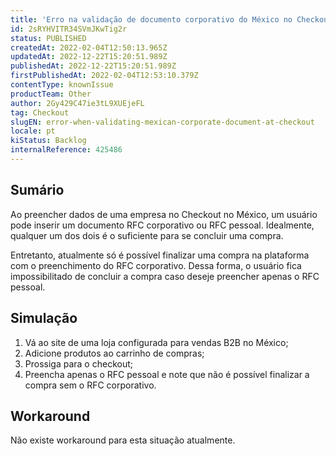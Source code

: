 ```yaml
---
title: 'Erro na validação de documento corporativo do México no Checkout'
id: 2sRYHVITR34SVmJKwTig2r
status: PUBLISHED
createdAt: 2022-02-04T12:50:13.965Z
updatedAt: 2022-12-22T15:20:51.989Z
publishedAt: 2022-12-22T15:20:51.989Z
firstPublishedAt: 2022-02-04T12:53:10.379Z
contentType: knownIssue
productTeam: Other
author: 2Gy429C47ie3tL9XUEjeFL
tag: Checkout
slugEN: error-when-validating-mexican-corporate-document-at-checkout
locale: pt
kiStatus: Backlog
internalReference: 425486 
---
```


## Sumário

Ao preencher dados de uma empresa no Checkout no México, um usuário pode inserir um documento RFC corporativo ou RFC pessoal. Idealmente, qualquer um dos dois é o suficiente para se concluir uma compra.

Entretanto, atualmente só é possível finalizar uma compra na plataforma com o preenchimento do RFC corporativo. Dessa forma, o usuário fica impossibilitado de concluir a compra caso deseje preencher apenas o RFC pessoal.


## Simulação

1. Vá ao site de uma loja configurada para vendas B2B no México;
2. Adicione produtos ao carrinho de compras;
3. Prossiga para o checkout;
4. Preencha apenas o RFC pessoal e note que não é possível finalizar a compra sem o RFC corporativo.


## Workaround

Não existe workaround para esta situação atualmente.

